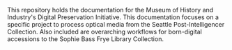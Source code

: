 This repository holds the documentation for the Museum of History and Industry's Digital Preservation Initiative. This documentation focuses on a specific project to process optical media from the Seattle Post-Intelligencer Collection. Also included are overarching workflows for born-digital accessions to the Sophie Bass Frye Library Collection. 
